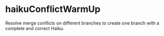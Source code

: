 # haikuConflictWarmUp
Resolve merge conflicts on different branches to  create one branch with a complete and correct Haiku.
